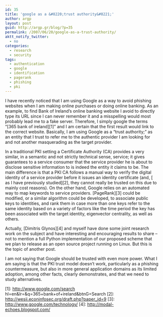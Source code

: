 ```yaml
---
id: 35
title: 'google as a &#8220;trust authority&#8221;'
author: argp
layout: post
guid: http://argp.gr/blog/?p=35
permalink: /2007/06/20/google-as-a-trust-authority/
aktt_notify_twitter:
  - no
categories:
  - research
  - security
tags:
  - authentication
  - google
  - identification
  - pagerank
  - phishing
  - pki
---
```

I have recently noticed that I am using Google as a way to avoid phishing websites when I am making online purchases or doing online banking. As an example, to find Bank of Ireland&#8217;s online banking website I avoid to directly type its URL since I can never remember it and a misspelling would most probably lead me to a fake server. Therefore, I simply google the terms &#8220;[365 bank of ireland][1]&#8221; and I am certain that the first result would link to the correct website. Basically, I am using Google as a &#8220;trust authority;&#8221; as an entity that I trust to refer me to the authentic provider I am looking for and not another masquerading as the target provider.

In a traditional PKI setting a Certificate Authority (CA) provides a very similar, in a semantic and not strictly technical sense, service; it gives guarantees to a service consumer that the service provider he is about to disclose sensitive information to is indeed the entity it claims to be. The main difference is that a PKI CA follows a manual way to verify the digital identity of a service provider before it issues an identity certificate (and, [ as I have previously studied][2], they cannot really be trusted on this due to mainly cost reasons). On the other hand, Google relies on an automated way to map keywords to service providers. [PageRank][3] could be modified, or a similar algorithm could be developed, to associate public keys to identities, and rank them in case more than one keys refer to the same identity based on a variety of factors like the time period the key has been associated with the target identity, eigenvector centrality, as well as others.

Actually, [Dimitris Glynos][4] and myself have done some joint research work on the subject and have interesting and encouraging results to share &#8211; not to mention a full Python implementation of our proposed scheme that we plan to release as an open source project running on Linux. But this is the topic of another post.

I am not saying that Google should be trusted with even more power. What I am saying is that the PKI trust model doesn&#8217;t work, particularly as a phishing countermeasure, but also in more general application domains as its limited adoption, among other facts, clearly demonstrates, and that we need to study alternatives.

 [1]: http://www.google.com/search hl=en&#038;lr=&#038;q=365+bank+of+ireland&#038;btnG=Search
 [2]: http://wesii.econinfosec.org/draft.php?paper_id=9
 [3]: http://www.google.com/technology/
 [4]: http://modal-echoes.blogspot.com/